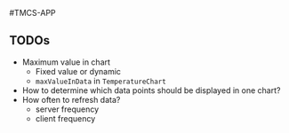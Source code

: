 #TMCS-APP

## TODOs

* Maximum value in chart
  * Fixed value or dynamic
  * `maxValueInData` in `TemperatureChart`
* How to determine which data points should be displayed in one chart?
* How often to refresh data?
  * server frequency 
  * client frequency

